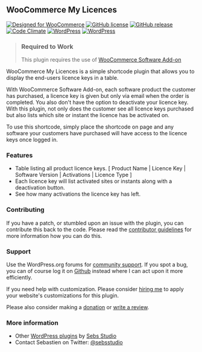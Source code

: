 ## WooCommerce My Licences

[![Designed for WooCommerce](http://img.shields.io/badge/Designed%20for-WooCommerce-a46497.svg?style=flat)](http://woothemes.com/woocommerce/) [![GitHub license](https://img.shields.io/badge/license-GPLv3-blue.svg?style=flat)](https://raw.githubusercontent.com/Sebs-Studio/WooCommerce-My-Licences/master/license.txt) [![GitHub release](https://img.shields.io/github/release/Sebs-Studio/WooCommerce-My-Licences.svg?style=flat)](https://github.com/Sebs-Studio/WooCommerce-My-Licences) [![Code Climate](https://codeclimate.com/github/Sebs-Studio/WooCommerce-My-Licences/badges/gpa.svg?style=flat)](https://codeclimate.com/github/Sebs-Studio/WooCommerce-My-Licences) [![WordPress](https://img.shields.io/wordpress/plugin/dt/woocommerce-my-licences.svg?style=flat)](https://wordpress.org/plugins/woocommerce-my-licences/) [![WordPress](https://img.shields.io/wordpress/v/woocommerce-my-licences.svg?style=flat)](https://wordpress.org/plugins/woocommerce-my-licences/)

> ### Required to Work
> This plugin requires the use of [WooCommerce Software Add-on](http://www.woothemes.com/products/software-add-on/)

WooCommerce My Licences is a simple shortcode plugin that allows you to display the end-users licence keys in a table.

With WooCommerce Software Add-on, each software product the customer has purchased, a licence key is given but only via email when the order is completed. You also don't have the option to deactivate your licence key. With this plugin, not only does the customer see all licence keys purchased but also lists which site or instant the licence has be activated on.

To use this shortcode, simply place the shortcode on page and any software your customers have purchased will have access to the licence keys once logged in.

### Features
 * Table listing all product licence keys. [ Product Name | Licence Key | Software Version | Activations | Licence Type ]
 * Each licence key will list activated sites or instants along with a deactivation button.
 * See how many activations the licence key has left.

### Contributing
If you have a patch, or stumbled upon an issue with the plugin, you can contribute this back to the code. Please read the [contributor guidelines](https://github.com/Sebs-Studio/WooCommerce-My-Licences/blob/master/CONTRIBUTING.md) for more information how you can do this.

### Support
Use the WordPress.org forums for [community support](https://wordpress.org/support/plugin/woocommerce-my-licences). If you spot a bug, you can of course log it on [Github](https://github.com/Sebs-Studio/WooCommerce-My-Licences/issues) instead where I can act upon it more efficiently.

If you need help with customization. Please consider [hiring me](http://www.sebastiendumont.com/hire-me/) to apply your website's customizations for this plugin.

Please also consider making a [donation](http://www.sebastiendumont.com/donation/) or [write a review](https://wordpress.org/support/view/plugin-reviews/woocommerce-my-licences?rate=5#postform).

### More information
* Other [WordPress plugins](http://profiles.wordpress.org/sebsstudio/) by [Sebs Studio](http://www.sebs-studio.com/)
* Contact Sebastien on Twitter: [@sebsstudio](http://twitter.com/sebsstudio)
